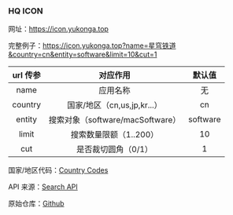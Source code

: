 ### HQ ICON

网址：https://icon.yukonga.top

完整例子：https://icon.yukonga.top?name=星穹铁道&country=cn&entity=software&limit=10&cut=1

| url 传参 |             对应作用             |  默认值  |
| :------: | :------------------------------: | :------: |
|   name   |             应用名称             |    无    |
| country  |   国家/地区（cn,us,jp,kr...）    |    cn    |
|  entity  | 搜索对象（software/macSoftware） | software |
|  limit   |      搜索数量限额（1..200）      |    10    |
|   cut    |       是否裁切圆角（0/1）        |    1     |

国家/地区代码：[Country Codes](https://en.wikipedia.org/wiki/Country_code)

API 来源：[Search API](https://performance-partners.apple.com/search-api)

原始仓库：[Github](https://github.com/f48vj/hq-icon)
